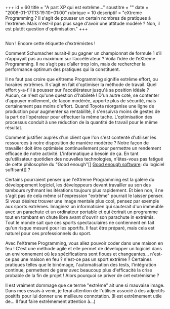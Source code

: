 +++
id = 60
title = "A part XP qui est extrême..."
soustitre = ""
date = "2008-01-17T13:19:10+01:00"
rubrique = 10
descriptif = "eXtreme Programming ? Il s'agit de pousser un certain nombres de pratiques à l'extrême. Mais n'est-il pas plus sage d'avoir une attitude modéré ? Non, il est plutôt question d'optimisation."
+++

<h2></h2>
Non ! Encore cette étiquette d’extrémistes !

Comment Schumacher aurait-il pu gagner un championnat de formule 1 s’il n’appuyait pas au maximum sur l’accélérateur ? Voila l’idée de l’eXtreme Programming. Il ne s’agit pas d’aller trop loin, mais de rechercher la performance optimum des pratiques qui la constituent.

Il ne faut pas croire que eXtreme Programming signifie extrême effort, ou horaires extrêmes. Il s'agit en fait d'optimiser la méthode de travail. Quel effort y-a-t'il à pousser sur l'accélérateur jusqu'à sa position idéale ? Aucun, ce n'est qu'une question d'habileté ! D'un autre coté, se contenter d'appuyer mollement, de façon modérée, apporte plus de sécurité, mais certainement pas moins d'effort. Quand Toyota réorganise une ligne de production pour augmenter sa rentabilité, il s'ensuivra moins de gestes de la part de l'opérateur pour effectuer la même tache. L'optimisation des processus conduit à une réduction de la quantité de travail pour le même résultat.

Comment justifier auprès d'un client que l'on s'est contenté d'utiliser les ressources à notre disposition de manière modérée ? Notre façon de travailler doit être optimisée continuellement pour permettre un rendement efficace de notre activité. L'informatique a besoin de ça. En tant qu'utilisateur quotidien des nouvelles technologies, n'êtes-vous pas fatigué de cette philosophie du "Good enough"[[ [Good enough software](http://www.mired.org/home/mwm/good-enough.html): du logiciel suffisant]] ?

Certains pourraient penser que l'eXtreme Programming est la galère du développement logiciel, les développeurs devant travailler au son des tambours rythmant les itérations toujours plus rapidement. Et bien non, il ne s'agit pas de cela même si l'expression "extrême" pourrait le laisser penser. Si vous désirez trouver une image mentale plus cool, pensez par exemple aux sports extrêmes. Imaginez un informaticien qui sauterait d'un immeuble avec un parachute et un ordinateur portable et qui écrirait un programme tout en tombant en chute libre avant d'ouvrir son parachute in extrémis. Tout le monde sait que ces sports spectaculaires ne contiennent en fait qu'un risque mesuré pour les sportifs. Il faut être préparé, mais cela est naturel pour ces professionnels du sport. 

Avec l'eXtreme Programming, vous allez pouvoir coder dans une maison en feu ! C'est une méthode agile et elle permet de développer un logiciel dans un environnement où les spécifications sont floues et changeantes... n'est-ce pas une maison en feu ? n'est-ce pas un sport extrême ? Certaines pratiques telles que le binômage, l'automatisation des tests, l'intégration continue, permettent de gérer avec beaucoup plus d'efficacité la crise probable de la fin de projet ! Alors pourquoi se priver de cet extrémisme ?

Il est vraiment dommage que ce terme "extrême" ait une si mauvaise image. Dans mes essais à venir, je ferai attention de l'utiliser associé à des adjectifs positifs pour lui donner une meilleure connotation. (Il est extrêmement utile de... Il faut faire extrêmement attention à...)